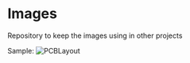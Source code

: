 # Images

Repository to keep the images using in other projects

Sample:
![PCBLayout](https://raw.githubusercontent.com/Super169/images/master/RobotControlV2.0/MyPCB_1.png)